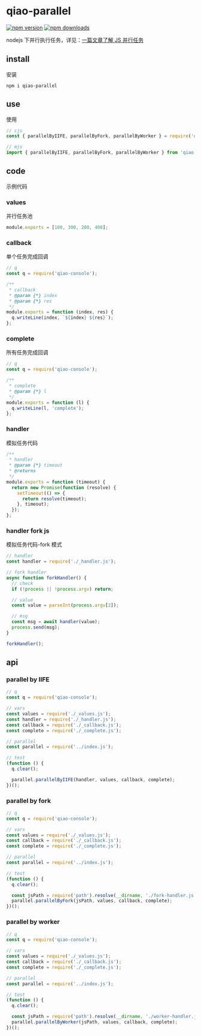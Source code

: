 # qiao-parallel

[![npm version](https://img.shields.io/npm/v/qiao-parallel.svg?style=flat-square)](https://www.npmjs.org/package/qiao-parallel)
[![npm downloads](https://img.shields.io/npm/dm/qiao-parallel.svg?style=flat-square)](https://npm-stat.com/charts.html?package=qiao-parallel)

nodejs 下并行执行任务，详见：[一篇文章了解 JS 并行任务](https://blog.vincentqiao.com/parallel)

## install

安装

```shell
npm i qiao-parallel
```

## use

使用

```javascript
// cjs
const { parallelByIIFE, parallelByFork, parallelByWorker } = require('qiao-parallel');

// mjs
import { parallelByIIFE, parallelByFork, parallelByWorker } from 'qiao-parallel';
```

## code

示例代码

### values

并行任务池

```javascript
module.exports = [100, 300, 200, 400];
```

### callback

单个任务完成回调

```javascript
// q
const q = require('qiao-console');

/**
 * callback
 * @param {*} index
 * @param {*} res
 */
module.exports = function (index, res) {
  q.writeLine(index, `${index} ${res}`);
};
```

### complete

所有任务完成回调

```javascript
// q
const q = require('qiao-console');

/**
 * complete
 * @param {*} l
 */
module.exports = function (l) {
  q.writeLine(l, 'complete');
};
```

### handler

模拟任务代码

```javascript
/**
 * handler
 * @param {*} timeout
 * @returns
 */
module.exports = function (timeout) {
  return new Promise(function (resolve) {
    setTimeout(() => {
      return resolve(timeout);
    }, timeout);
  });
};
```

### handler fork js

模拟任务代码-fork 模式

```javascript
// handler
const handler = require('./_handler.js');

// fork handler
async function forkHandler() {
  // check
  if (!process || !process.argv) return;

  // value
  const value = parseInt(process.argv[2]);

  // msg
  const msg = await handler(value);
  process.send(msg);
}

forkHandler();
```

## api

### parallel by IIFE

```javascript
// q
const q = require('qiao-console');

// vars
const values = require('./_values.js');
const handler = require('./_handler.js');
const callback = require('./_callback.js');
const complete = require('./_complete.js');

// parallel
const parallel = require('../index.js');

// test
(function () {
  q.clear();

  parallel.parallelByIIFE(handler, values, callback, complete);
})();
```

### parallel by fork

```javascript
// q
const q = require('qiao-console');

// vars
const values = require('./_values.js');
const callback = require('./_callback.js');
const complete = require('./_complete.js');

// parallel
const parallel = require('../index.js');

// test
(function () {
  q.clear();

  const jsPath = require('path').resolve(__dirname, './fork-handler.js');
  parallel.parallelByFork(jsPath, values, callback, complete);
})();
```

### parallel by worker

```javascript
// q
const q = require('qiao-console');

// vars
const values = require('./_values.js');
const callback = require('./_callback.js');
const complete = require('./_complete.js');

// parallel
const parallel = require('../index.js');

// test
(function () {
  q.clear();

  const jsPath = require('path').resolve(__dirname, './worker-handler.js');
  parallel.parallelByWorker(jsPath, values, callback, complete);
})();
```
